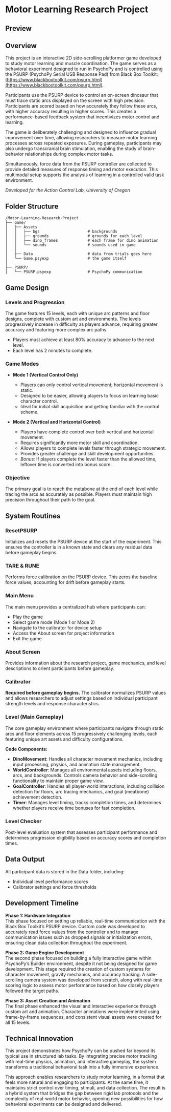 # Motor Learning Research Project

## Preview

## Overview

This project is an interactive 2D side-scrolling platformer game developed to study motor learning and muscle coordination. The game serves as a behavioral experiment designed to run in PsychoPy and is controlled using the PSURP (PsychoPy Serial USB Response Pad) from Black Box Toolkit: [https://www.blackboxtoolkit.com/psurp.html](https://www.blackboxtoolkit.com/psurp.html).

Participants use the PSURP device to control an on-screen dinosaur that must trace static arcs displayed on the screen with high precision. Participants are scored based on how accurately they follow these arcs, with higher accuracy resulting in higher scores. This creates a performance-based feedback system that incentivizes motor control and learning.

The game is deliberately challenging and designed to influence gradual improvement over time, allowing researchers to measure motor learning processes across repeated exposures. During gameplay, participants may also undergo transcranial brain stimulation, enabling the study of brain-behavior relationships during complex motor tasks.

Simultaneously, force data from the PSURP controller are collected to provide detailed measures of response timing and motor execution. This multimodal setup supports the analysis of learning in a controlled valid task environment.

*Developed for the Action Control Lab, University of Oregon*

## Folder Structure

```
/Motor-Learning-Research-Project
├── Game/
│   ├── Assets
│   │   ├── bgs                     # backgrounds
│   │   ├── grounds                 # grounds for each level
│   │   ├── dino_frames             # each frame for dino animation
│   │   └── sounds                  # sounds used in game
│   │
│   ├── Data                        # data from trials goes here
│   └── Game.psyexp                 # the game itself
│
├── PSURP/                          
│   └── PSURP.psyexp                # PsychoPy communication
```

## Game Design

### Levels and Progression

The game features 15 levels, each with unique arc patterns and floor designs, complete with custom art and environments. The levels progressively increase in difficulty as players advance, requiring greater accuracy and featuring more complex arc paths.

- Players must achieve at least 80% accuracy to advance to the next level.
- Each level has 2 minutes to complete.

### Game Modes

- **Mode 1 (Vertical Control Only)**  
  - Players can only control vertical movement; horizontal movement is static.  
  - Designed to be easier, allowing players to focus on learning basic character control.  
  - Ideal for initial skill acquisition and getting familiar with the control scheme.

- **Mode 2 (Vertical and Horizontal Control)**  
  - Players have complete control over both vertical and horizontal movement.  
  - Requires significantly more motor skill and coordination.  
  - Allows players to complete levels faster through strategic movement.  
  - Provides greater challenge and skill development opportunities.  
  - *Bonus:* If players complete the level faster than the allowed time, leftover time is converted into bonus score.

### Objective

The primary goal is to reach the metabone at the end of each level while tracing the arcs as accurately as possible. Players must maintain high precision throughout their path to the goal.  

## System Routines


### ResetPSURP  
Initializes and resets the PSURP device at the start of the experiment. This ensures the controller is in a known state and clears any residual data before gameplay begins.

### TARE & RUNE  
Performs force calibration on the PSURP device. This zeros the baseline force values, accounting for drift before gameplay starts.

### Main Menu

The main menu provides a centralized hub where participants can:
- Play the game
- Select game mode (Mode 1 or Mode 2)
- Navigate to the calibrator for device setup
- Access the About screen for project information
- Exit the game

### About Screen

Provides information about the research project, game mechanics, and level descriptions to orient participants before gameplay.

### Calibrator

**Required before gameplay begins.** The calibrator normalizes PSURP values and allows researchers to adjust settings based on individual participant strength levels and response characteristics.

### Level (Main Gameplay)

The core gameplay environment where participants navigate through static arcs and floor elements across 15 progressively challenging levels, each featuring unique art assets and difficulty configurations.

**Code Components:**

- **DinoMovement**: Handles all character movement mechanics, including input processing, physics, and animation state management.
- **WorldController**: Manages all environmental assets including floors, arcs, and backgrounds. Controls camera behavior and side-scrolling functionality to maintain proper game view.
- **GoalController**: Handles all player-world interactions, including collision detection for floors, arc tracing mechanics, and goal (meatbone) achievement detection.
- **Timer**: Manages level timing, tracks completion times, and determines whether players receive time bonuses for fast completion.

### Level Checker

Post-level evaluation system that assesses participant performance and determines progression eligibility based on accuracy scores and completion times.

## Data Output

All participant data is stored in the Data folder, including:
- Individual level performance scores
- Calibrator settings and force thresholds

## Development Timeline

**Phase 1: Hardware Integration**  
This phase focused on setting up reliable, real-time communication with the Black Box Toolkit’s PSURP device. Custom code was developed to accurately read force values from the controller and to manage communication issues such as dropped signals or initialization errors, ensuring clean data collection throughout the experiment.

**Phase 2: Game Engine Development**  
The second phase focused on building a fully interactive game within PsychoPy’s Builder environment, despite it not being designed for game development. This stage required the creation of custom systems for character movement, gravity mechanics, and accuracy tracking. A side-scrolling camera system was developed from scratch, along with real-time scoring logic to assess motor performance based on how closely players followed the target paths.

**Phase 3: Asset Creation and Animation**  
The final phase enhanced the visual and interactive experience through custom art and animation. Character animations were implemented using frame-by-frame sequences, and consistent visual assets were created for all 15 levels.

## Technical Innovation

This project demonstrates how PsychoPy can be pushed far beyond its typical use in structured lab tasks. By integrating precise motor tracking with real-time physics, animation, and interactive gameplay, the system transforms a traditional behavioral task into a fully immersive experience.

This approach enables researchers to study motor learning, in a format that feels more natural and engaging to participants. At the same time, it maintains strict control over timing, stimuli, and data collection. The result is a hybrid system that bridges the gap between rigid lab protocols and the complexity of real-world motor behavior, opening new possibilities for how behavioral experiments can be designed and delivered.
